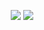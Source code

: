 <div style="text-align:center">
  <img style="margin-top:1em" src="https://www.chromethemer.com/wallpapers/chromebook-wallpapers/images/960/demon-slayer-kimetsu-chromebook-wallpaper.jpg">
  <img style="margin-top:1em" src="https://i.pinimg.com/originals/ed/e2/07/ede207095a48f0b2ccc60fe9916fbb4e.jpg"
</div>
